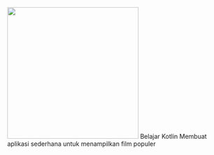 <img src="https://www.google.com/url?sa=i&rct=j&q=&esrc=s&source=images&cd=&cad=rja&uact=8&ved=2ahUKEwjTloLRiZXiAhXNSH0KHcOnBewQjRx6BAgBEAU&url=https%3A%2F%2Ffreebiesupply.com%2Flogos%2Fkotlin-logo%2F&psig=AOvVaw0-AQfwbgLaxjlCTnQVMP3L&ust=1557718996014204" height="300px" />
Belajar Kotlin  
Membuat aplikasi sederhana untuk menampilkan film populer 
